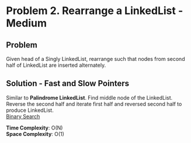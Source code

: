 # Problem 2. Rearrange a LinkedList - Medium

## Problem
Given head of a Singly LinkedList, rearrange such that nodes from second half of LinkedList are inserted alternately.

## Solution - Fast and Slow Pointers
Similar to **Palindrome LinkedList**. Find middle node of the LinkedList. Reverse the second half and iterate first half and reversed second half to produce LinkedList. <br />
[Binary Search](https://github.com/jecjung520/Algorithm/blob/main/Two%20Pointers/Pair%20with%20Target%20Sum%20-%20Easy/targetSum1.cc)

**Time Complexity**: O(N) <br />
**Space Complexity**: O(1)
